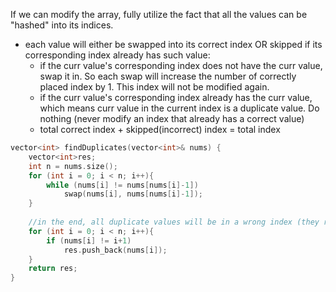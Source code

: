 If we can modify the array, fully utilize the fact that all the values can be "hashed" into its indices.
- each value will either be swapped into its correct index OR skipped if its corresponding index already has such value:
    - if the curr value's corresponding index does not have the curr value, swap it in. So each swap will increase the number of correctly placed index by 1. This index will not be modified again.
    - if the curr value's corresponding index already has the curr value, which means curr value in the current index is a duplicate value. Do nothing (never modify an index that already has a correct value)
    - total correct index + skipped(incorrect) index = total index

```cpp
vector<int> findDuplicates(vector<int>& nums) {
    vector<int>res;
    int n = nums.size();
    for (int i = 0; i < n; i++){
        while (nums[i] != nums[nums[i]-1])
            swap(nums[i], nums[nums[i]-1]);
    }
    
    //in the end, all duplicate values will be in a wrong index (they replaced those missing values)
    for (int i = 0; i < n; i++){
        if (nums[i] != i+1)
            res.push_back(nums[i]);
    }
    return res;
}
```
